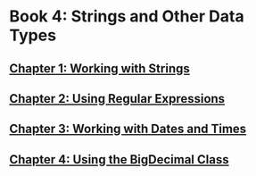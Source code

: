 # Book 4: Strings and Other Data Types

## [Chapter 1: Working with Strings](./ch1/README.md)
## [Chapter 2: Using Regular Expressions](./ch2/README.md)
## [Chapter 3: Working with Dates and Times](./ch3/README.md)
## [Chapter 4: Using the BigDecimal Class](./ch4/README.md)